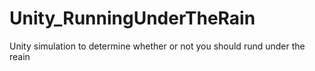 # Unity_RunningUnderTheRain
Unity simulation to determine whether or not you should rund under the reain
